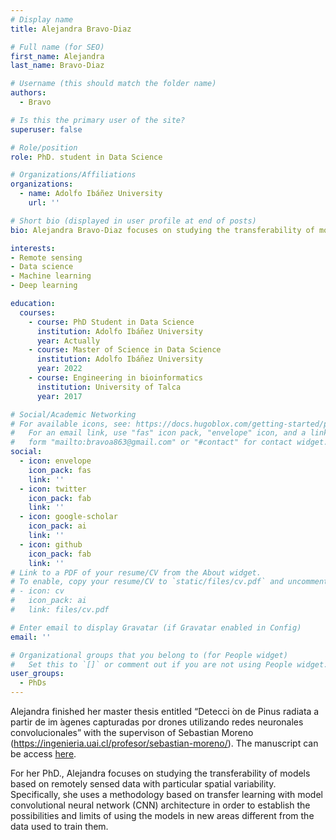 ```yaml
---
# Display name
title: Alejandra Bravo-Diaz

# Full name (for SEO)
first_name: Alejandra
last_name: Bravo-Diaz

# Username (this should match the folder name)
authors:
  - Bravo

# Is this the primary user of the site?
superuser: false

# Role/position
role: PhD. student in Data Science

# Organizations/Affiliations
organizations:
  - name: Adolfo Ibáñez University 
    url: ''

# Short bio (displayed in user profile at end of posts)
bio: Alejandra Bravo-Diaz focuses on studying the transferability of models based on remotely sensed data with particular spatial variability. Specifically, she uses a methodology based on transfer learning with model convolutional neural network (CNN) architecture in order to establish the possibilities and limits of using the models in new areas different from the data used to train them.

interests:
- Remote sensing 
- Data science 
- Machine learning 
- Deep learning

education:
  courses:
    - course: PhD Student in Data Science
      institution: Adolfo Ibáñez University 
      year: Actually
    - course: Master of Science in Data Science
      institution: Adolfo Ibáñez University 
      year: 2022
    - course: Engineering in bioinformatics
      institution: University of Talca 
      year: 2017

# Social/Academic Networking
# For available icons, see: https://docs.hugoblox.com/getting-started/page-builder/#icons
#   For an email link, use "fas" icon pack, "envelope" icon, and a link in the
#   form "mailto:bravoa863@gmail.com" or "#contact" for contact widget.
social:
  - icon: envelope
    icon_pack: fas
    link: ''
  - icon: twitter
    icon_pack: fab
    link: ''
  - icon: google-scholar
    icon_pack: ai
    link: ''
  - icon: github
    icon_pack: fab
    link: ''
# Link to a PDF of your resume/CV from the About widget.
# To enable, copy your resume/CV to `static/files/cv.pdf` and uncomment the lines below.
# - icon: cv
#   icon_pack: ai
#   link: files/cv.pdf

# Enter email to display Gravatar (if Gravatar enabled in Config)
email: ''

# Organizational groups that you belong to (for People widget)
#   Set this to `[]` or comment out if you are not using People widget.
user_groups:
  - PhDs
---
```


Alejandra finished her master thesis entitled “Detecci ́on de Pinus radiata a partir de im ́agenes capturadas por drones utilizando redes neuronales convolucionales” with the supervison of Sebastian Moreno (https://ingenieria.uai.cl/profesor/sebastian-moreno/). The manuscript can be access [here](https://drive.google.com/file/d/1-p9pdRN4fQx7-DCaLf8lcIIHDoWDOezv/view?usp=drive_link).

For her PhD., Alejandra focuses on studying the transferability of models based on remotely sensed data with particular spatial variability. Specifically, she uses a methodology based on transfer learning with model convolutional neural network (CNN) architecture in order to establish the possibilities and limits of using the models in new areas different from the data used to train them.